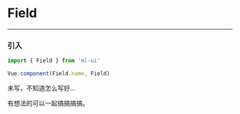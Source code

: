 # Field

<hr>

### 引入
```js
import { Field } from 'ml-ui'

Vue.component(Field.name, Field)
```

未写，不知道怎么写好...

有想法的可以一起搞搞搞搞。